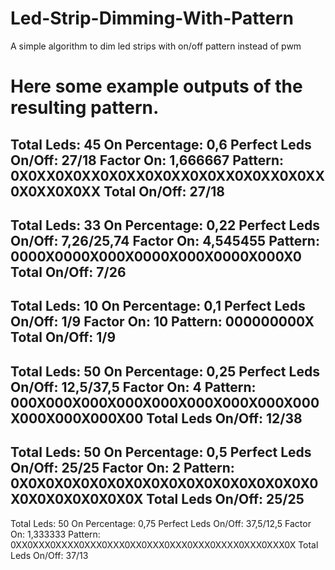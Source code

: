 # Led-Strip-Dimming-With-Pattern
A simple algorithm to dim led strips with on/off pattern instead of pwm

# Here some example outputs of the resulting pattern.
Total Leds: 45
On Percentage: 0,6
Perfect Leds On/Off: 27/18
Factor On: 1,666667
Pattern: 0X0XX0X0XX0X0XX0X0XX0X0XX0X0XX0X0XX0X0XX0X0XX
Total On/Off: 27/18
---
Total Leds: 33
On Percentage: 0,22
Perfect Leds On/Off: 7,26/25,74
Factor On: 4,545455
Pattern: 0000X0000X000X0000X000X0000X000X0
Total On/Off: 7/26
---
Total Leds: 10
On Percentage: 0,1
Perfect Leds On/Off: 1/9
Factor On: 10
Pattern: 000000000X
Total On/Off: 1/9
---
Total Leds: 50
On Percentage: 0,25
Perfect Leds On/Off: 12,5/37,5
Factor On: 4
Pattern: 000X000X000X000X000X000X000X000X000X000X000X000X00
Total Leds On/Off: 12/38
---
Total Leds: 50
On Percentage: 0,5
Perfect Leds On/Off: 25/25
Factor On: 2
Pattern: 0X0X0X0X0X0X0X0X0X0X0X0X0X0X0X0X0X0X0X0X0X0X0X0X0X
Total Leds On/Off: 25/25
---
Total Leds: 50
On Percentage: 0,75
Perfect Leds On/Off: 37,5/12,5
Factor On: 1,333333
Pattern: 0XX0XXX0XXXX0XXX0XXX0XX0XXX0XXX0XXX0XXXX0XXX0XXX0X
Total Leds On/Off: 37/13